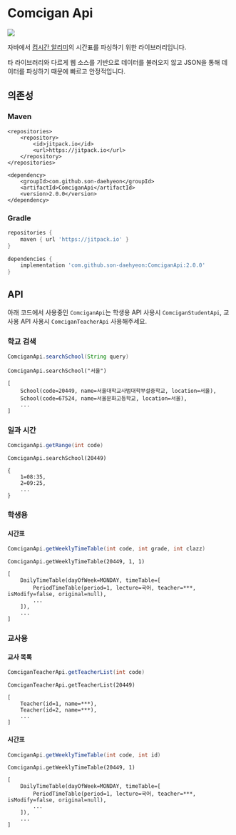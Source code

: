 # Comcigan Api
[![](https://jitpack.io/v/ioloolo/ComciganApi.svg)](https://jitpack.io/#ioloolo/ComciganApi)

자바에서 [컴시간 알리미](http://xn--s39aj90b0nb2xw6xh.kr/)의 시간표를 파싱하기 위한 라이브러리입니다.

타 라이브러리와 다르게 웹 소스를 기반으로 데이터를 불러오지 않고 JSON을 통해 데이터를 파싱하기 때문에 빠르고 안정적입니다.

## 의존성
### Maven
```maven
<repositories>
    <repository>
        <id>jitpack.io</id>
        <url>https://jitpack.io</url>
    </repository>
</repositories>

<dependency>
    <groupId>com.github.son-daehyeon</groupId>
    <artifactId>ComciganApi</artifactId>
    <version>2.0.0</version>
</dependency>
```
### Gradle
```groovy
repositories {
    maven { url 'https://jitpack.io' }
}

dependencies {
    implementation 'com.github.son-daehyeon:ComciganApi:2.0.0'
}
```

## API
아래 코드에서 사용중인 `ComciganApi`는 학생용 API 사용시 `ComciganStudentApi`, 교사용 API 사용시 `ComciganTeacherApi` 사용해주세요.



### 학교 검색
```java
ComciganApi.searchSchool(String query)
```
```
ComciganApi.searchSchool("서울")

[
    School(code=20449, name=서울대학교사범대학부설중학교, location=서울),
    School(code=67524, name=서울문화고등학교, location=서울),
    ...
]
```

### 일과 시간
```java
ComciganApi.getRange(int code)
```
```
ComciganApi.searchSchool(20449)

{
    1=08:35,
    2=09:25,
    ...
}
```

### 학생용
#### 시간표
```java
ComciganApi.getWeeklyTimeTable(int code, int grade, int clazz)
```
```
ComciganApi.getWeeklyTimeTable(20449, 1, 1)

[
    DailyTimeTable(dayOfWeek=MONDAY, timeTable=[
        PeriodTimeTable(period=1, lecture=국어, teacher=***, isModify=false, original=null),
        ...
    ]),
    ...
]
```

### 교사용
#### 교사 목록
```java
ComciganTeacherApi.getTeacherList(int code)
```
```
ComciganTeacherApi.getTeacherList(20449)

[
    Teacher(id=1, name=***),
    Teacher(id=2, name=***),
    ...
]
```

#### 시간표
```java
ComciganApi.getWeeklyTimeTable(int code, int id)
```
```
ComciganApi.getWeeklyTimeTable(20449, 1)

[
    DailyTimeTable(dayOfWeek=MONDAY, timeTable=[
        PeriodTimeTable(period=1, lecture=국어, teacher=***, isModify=false, original=null),
        ...
    ]),
    ...
]
```
